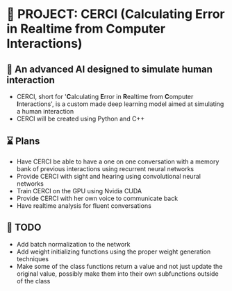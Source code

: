 # :robot: PROJECT: CERCI (**C**alculating **E**rror in **R**ealtime from **C**omputer **I**nteractions)

## :brain: An advanced AI designed to simulate human interaction 
- CERCI, short for '**C**alculating **E**rror in **R**ealtime from **C**omputer **I**nteractions', is a custom made deep learning model aimed at simulating a human interaction
- CERCI will be created using Python and C++

## :hourglass: Plans
* Have CERCI be able to have a one on one conversation with a memory bank of previous interactions using recurrent neural networks
* Provide CERCI with sight and hearing using convolutional neural networks
* Train CERCI on the GPU using Nvidia CUDA
* Provide CERCI with her own voice to communicate back
* Have realtime analysis for fluent conversations

## :pushpin: TODO
* Add batch normalization to the network
* Add weight initializing functions using the proper weight generation techniques
* Make some of the class functions return a value and not just update the original value, possibly make them into their own subfunctions outside of the class
